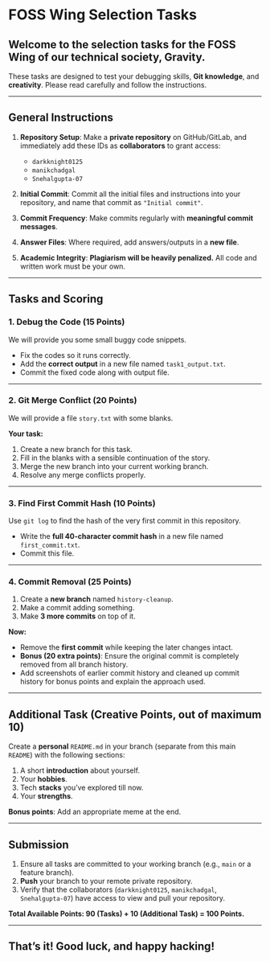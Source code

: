 # FOSS Wing Selection Tasks

## Welcome to the selection tasks for the FOSS Wing of our technical society, Gravity.
These tasks are designed to test your debugging skills, **Git knowledge**, and **creativity**. Please read carefully and follow the instructions.

---

## General Instructions

1.  **Repository Setup**: Make a **private repository** on GitHub/GitLab, and immediately add these IDs as **collaborators** to grant access:
    * `darkknight0125`
    * `manikchadgal`
    * `Snehalgupta-07`

2.  **Initial Commit**: Commit all the initial files and instructions into your repository, and name that commit as `"Initial commit"`.

3.  **Commit Frequency**: Make commits regularly with **meaningful commit messages**.

4.  **Answer Files**: Where required, add answers/outputs in a **new file**.

5.  **Academic Integrity**: **Plagiarism will be heavily penalized.** All code and written work must be your own.

---

## Tasks and Scoring

### 1. Debug the Code (15 Points)

We will provide you some small buggy code snippets.

* Fix the codes so it runs correctly.
* Add the **correct output** in a new file named `task1_output.txt`.
* Commit the fixed code along with output file.

---

### 2. Git Merge Conflict (20 Points)

We will provide a file `story.txt` with some blanks.

**Your task:**
1.  Create a new branch for this task.
2.  Fill in the blanks with a sensible continuation of the story.
3.  Merge the new branch into your current working branch.
4.  Resolve any merge conflicts properly.

---

### 3. Find First Commit Hash (10 Points)

Use `git log` to find the hash of the very first commit in this repository.

* Write the **full 40-character commit hash** in a new file named `first_commit.txt`.
* Commit this file.

---

### 4. Commit Removal (25 Points)

1.  Create a **new branch** named `history-cleanup`.
2.  Make a commit adding something.
3.  Make **3 more commits** on top of it.

**Now:**
* Remove the **first commit** while keeping the later changes intact.
* **Bonus (20 extra points)**: Ensure the original commit is completely removed from all branch history.
* Add screenshots of earlier commit history and cleaned up commit history for bonus points and explain the approach used.

---

## Additional Task (Creative Points, out of maximum 10)

Create a **personal** `README.md` in your branch (separate from this main `README`) with the following sections:

1.  A short **introduction** about yourself.
2.  Your **hobbies**.
3.  Tech **stacks** you’ve explored till now.
4.  Your **strengths**.

**Bonus points**: Add an appropriate meme at the end.

---

## Submission

1.  Ensure all tasks are committed to your working branch (e.g., `main` or a feature branch).
2.  **Push** your branch to your remote private repository.
3.  Verify that the collaborators (`darkknight0125`, `manikchadgal`, `Snehalgupta-07`) have access to view and pull your repository.

**Total Available Points: 90 (Tasks) + 10 (Additional Task) = 100 Points.**

---

## That’s it! Good luck, and happy hacking!